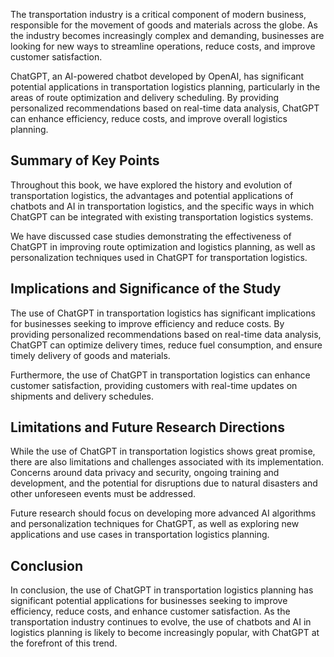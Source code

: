 

The transportation industry is a critical component of modern business, responsible for the movement of goods and materials across the globe. As the industry becomes increasingly complex and demanding, businesses are looking for new ways to streamline operations, reduce costs, and improve customer satisfaction.

ChatGPT, an AI-powered chatbot developed by OpenAI, has significant potential applications in transportation logistics planning, particularly in the areas of route optimization and delivery scheduling. By providing personalized recommendations based on real-time data analysis, ChatGPT can enhance efficiency, reduce costs, and improve overall logistics planning.

Summary of Key Points
---------------------

Throughout this book, we have explored the history and evolution of transportation logistics, the advantages and potential applications of chatbots and AI in transportation logistics, and the specific ways in which ChatGPT can be integrated with existing transportation logistics systems.

We have discussed case studies demonstrating the effectiveness of ChatGPT in improving route optimization and logistics planning, as well as personalization techniques used in ChatGPT for transportation logistics.

Implications and Significance of the Study
------------------------------------------

The use of ChatGPT in transportation logistics has significant implications for businesses seeking to improve efficiency and reduce costs. By providing personalized recommendations based on real-time data analysis, ChatGPT can optimize delivery times, reduce fuel consumption, and ensure timely delivery of goods and materials.

Furthermore, the use of ChatGPT in transportation logistics can enhance customer satisfaction, providing customers with real-time updates on shipments and delivery schedules.

Limitations and Future Research Directions
------------------------------------------

While the use of ChatGPT in transportation logistics shows great promise, there are also limitations and challenges associated with its implementation. Concerns around data privacy and security, ongoing training and development, and the potential for disruptions due to natural disasters and other unforeseen events must be addressed.

Future research should focus on developing more advanced AI algorithms and personalization techniques for ChatGPT, as well as exploring new applications and use cases in transportation logistics planning.

Conclusion
----------

In conclusion, the use of ChatGPT in transportation logistics planning has significant potential applications for businesses seeking to improve efficiency, reduce costs, and enhance customer satisfaction. As the transportation industry continues to evolve, the use of chatbots and AI in logistics planning is likely to become increasingly popular, with ChatGPT at the forefront of this trend.